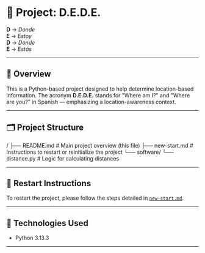 # 📍 Project: **D.E.D.E.**

**D** → *Donde*  
**E** → *Estoy*  
**D** → *Donde*  
**E** → *Estás*

---

## 🧠 Overview

This is a Python-based project designed to help determine location-based information. The acronym **D.E.D.E.** stands for "Where am I?" and "Where are you?" in Spanish — emphasizing a location-awareness context.

---

## 🗂️ Project Structure

/
├── README.md # Main project overview (this file)
├── new-start.md # Instructions to restart or reinitialize the project
└── software/
    └── distance.py # Logic for calculating distances

---

## 🔄 Restart Instructions

To restart the project, please follow the steps detailed in [`new-start.md`](./new-start.md).

---

## 🐍 Technologies Used

- Python 3.13.3

---